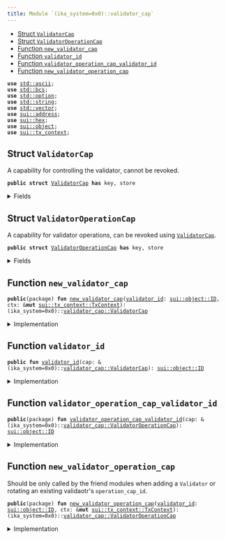 ```yaml
---
title: Module `(ika_system=0x0)::validator_cap`
---
```




-  [Struct `ValidatorCap`](#(ika_system=0x0)_validator_cap_ValidatorCap)
-  [Struct `ValidatorOperationCap`](#(ika_system=0x0)_validator_cap_ValidatorOperationCap)
-  [Function `new_validator_cap`](#(ika_system=0x0)_validator_cap_new_validator_cap)
-  [Function `validator_id`](#(ika_system=0x0)_validator_cap_validator_id)
-  [Function `validator_operation_cap_validator_id`](#(ika_system=0x0)_validator_cap_validator_operation_cap_validator_id)
-  [Function `new_validator_operation_cap`](#(ika_system=0x0)_validator_cap_new_validator_operation_cap)


<pre><code><b>use</b> <a href="../../std/ascii.md#std_ascii">std::ascii</a>;
<b>use</b> <a href="../../std/bcs.md#std_bcs">std::bcs</a>;
<b>use</b> <a href="../../std/option.md#std_option">std::option</a>;
<b>use</b> <a href="../../std/string.md#std_string">std::string</a>;
<b>use</b> <a href="../../std/vector.md#std_vector">std::vector</a>;
<b>use</b> <a href="../../sui/address.md#sui_address">sui::address</a>;
<b>use</b> <a href="../../sui/hex.md#sui_hex">sui::hex</a>;
<b>use</b> <a href="../../sui/object.md#sui_object">sui::object</a>;
<b>use</b> <a href="../../sui/tx_context.md#sui_tx_context">sui::tx_context</a>;
</code></pre>



<a name="(ika_system=0x0)_validator_cap_ValidatorCap"></a>

## Struct `ValidatorCap`

A capability for controlling the validator, cannot be revoked.


<pre><code><b>public</b> <b>struct</b> <a href="../ika_system/validator_cap.md#(ika_system=0x0)_validator_cap_ValidatorCap">ValidatorCap</a> <b>has</b> key, store
</code></pre>



<details>
<summary>Fields</summary>


<dl>
<dt>
<code>id: <a href="../../sui/object.md#sui_object_UID">sui::object::UID</a></code>
</dt>
<dd>
</dd>
<dt>
<code><a href="../ika_system/validator_cap.md#(ika_system=0x0)_validator_cap_validator_id">validator_id</a>: <a href="../../sui/object.md#sui_object_ID">sui::object::ID</a></code>
</dt>
<dd>
</dd>
</dl>


</details>

<a name="(ika_system=0x0)_validator_cap_ValidatorOperationCap"></a>

## Struct `ValidatorOperationCap`

A capability for validator operations, can be revoked using <code><a href="../ika_system/validator_cap.md#(ika_system=0x0)_validator_cap_ValidatorCap">ValidatorCap</a></code>.


<pre><code><b>public</b> <b>struct</b> <a href="../ika_system/validator_cap.md#(ika_system=0x0)_validator_cap_ValidatorOperationCap">ValidatorOperationCap</a> <b>has</b> key, store
</code></pre>



<details>
<summary>Fields</summary>


<dl>
<dt>
<code>id: <a href="../../sui/object.md#sui_object_UID">sui::object::UID</a></code>
</dt>
<dd>
</dd>
<dt>
<code><a href="../ika_system/validator_cap.md#(ika_system=0x0)_validator_cap_validator_id">validator_id</a>: <a href="../../sui/object.md#sui_object_ID">sui::object::ID</a></code>
</dt>
<dd>
</dd>
</dl>


</details>

<a name="(ika_system=0x0)_validator_cap_new_validator_cap"></a>

## Function `new_validator_cap`



<pre><code><b>public</b>(package) <b>fun</b> <a href="../ika_system/validator_cap.md#(ika_system=0x0)_validator_cap_new_validator_cap">new_validator_cap</a>(<a href="../ika_system/validator_cap.md#(ika_system=0x0)_validator_cap_validator_id">validator_id</a>: <a href="../../sui/object.md#sui_object_ID">sui::object::ID</a>, ctx: &<b>mut</b> <a href="../../sui/tx_context.md#sui_tx_context_TxContext">sui::tx_context::TxContext</a>): (ika_system=0x0)::<a href="../ika_system/validator_cap.md#(ika_system=0x0)_validator_cap_ValidatorCap">validator_cap::ValidatorCap</a>
</code></pre>



<details>
<summary>Implementation</summary>


<pre><code><b>public</b>(package) <b>fun</b> <a href="../ika_system/validator_cap.md#(ika_system=0x0)_validator_cap_new_validator_cap">new_validator_cap</a>(
    <a href="../ika_system/validator_cap.md#(ika_system=0x0)_validator_cap_validator_id">validator_id</a>: ID,
    ctx: &<b>mut</b> TxContext,
): <a href="../ika_system/validator_cap.md#(ika_system=0x0)_validator_cap_ValidatorCap">ValidatorCap</a> {
    <b>let</b> cap = <a href="../ika_system/validator_cap.md#(ika_system=0x0)_validator_cap_ValidatorCap">ValidatorCap</a> {
        id: object::new(ctx),
        <a href="../ika_system/validator_cap.md#(ika_system=0x0)_validator_cap_validator_id">validator_id</a>
    };
    cap
}
</code></pre>



</details>

<a name="(ika_system=0x0)_validator_cap_validator_id"></a>

## Function `validator_id`



<pre><code><b>public</b> <b>fun</b> <a href="../ika_system/validator_cap.md#(ika_system=0x0)_validator_cap_validator_id">validator_id</a>(cap: &(ika_system=0x0)::<a href="../ika_system/validator_cap.md#(ika_system=0x0)_validator_cap_ValidatorCap">validator_cap::ValidatorCap</a>): <a href="../../sui/object.md#sui_object_ID">sui::object::ID</a>
</code></pre>



<details>
<summary>Implementation</summary>


<pre><code><b>public</b> <b>fun</b> <a href="../ika_system/validator_cap.md#(ika_system=0x0)_validator_cap_validator_id">validator_id</a>(
    cap: &<a href="../ika_system/validator_cap.md#(ika_system=0x0)_validator_cap_ValidatorCap">ValidatorCap</a>,
): ID {
    cap.<a href="../ika_system/validator_cap.md#(ika_system=0x0)_validator_cap_validator_id">validator_id</a>
}
</code></pre>



</details>

<a name="(ika_system=0x0)_validator_cap_validator_operation_cap_validator_id"></a>

## Function `validator_operation_cap_validator_id`



<pre><code><b>public</b>(package) <b>fun</b> <a href="../ika_system/validator_cap.md#(ika_system=0x0)_validator_cap_validator_operation_cap_validator_id">validator_operation_cap_validator_id</a>(cap: &(ika_system=0x0)::<a href="../ika_system/validator_cap.md#(ika_system=0x0)_validator_cap_ValidatorOperationCap">validator_cap::ValidatorOperationCap</a>): <a href="../../sui/object.md#sui_object_ID">sui::object::ID</a>
</code></pre>



<details>
<summary>Implementation</summary>


<pre><code><b>public</b>(package) <b>fun</b> <a href="../ika_system/validator_cap.md#(ika_system=0x0)_validator_cap_validator_operation_cap_validator_id">validator_operation_cap_validator_id</a>(cap: &<a href="../ika_system/validator_cap.md#(ika_system=0x0)_validator_cap_ValidatorOperationCap">ValidatorOperationCap</a>): ID {
    cap.<a href="../ika_system/validator_cap.md#(ika_system=0x0)_validator_cap_validator_id">validator_id</a>
}
</code></pre>



</details>

<a name="(ika_system=0x0)_validator_cap_new_validator_operation_cap"></a>

## Function `new_validator_operation_cap`

Should be only called by the friend modules when adding a <code>Validator</code>
or rotating an existing validaotr's <code>operation_cap_id</code>.


<pre><code><b>public</b>(package) <b>fun</b> <a href="../ika_system/validator_cap.md#(ika_system=0x0)_validator_cap_new_validator_operation_cap">new_validator_operation_cap</a>(<a href="../ika_system/validator_cap.md#(ika_system=0x0)_validator_cap_validator_id">validator_id</a>: <a href="../../sui/object.md#sui_object_ID">sui::object::ID</a>, ctx: &<b>mut</b> <a href="../../sui/tx_context.md#sui_tx_context_TxContext">sui::tx_context::TxContext</a>): (ika_system=0x0)::<a href="../ika_system/validator_cap.md#(ika_system=0x0)_validator_cap_ValidatorOperationCap">validator_cap::ValidatorOperationCap</a>
</code></pre>



<details>
<summary>Implementation</summary>


<pre><code><b>public</b>(package) <b>fun</b> <a href="../ika_system/validator_cap.md#(ika_system=0x0)_validator_cap_new_validator_operation_cap">new_validator_operation_cap</a>(
    <a href="../ika_system/validator_cap.md#(ika_system=0x0)_validator_cap_validator_id">validator_id</a>: ID,
    ctx: &<b>mut</b> TxContext,
): <a href="../ika_system/validator_cap.md#(ika_system=0x0)_validator_cap_ValidatorOperationCap">ValidatorOperationCap</a> {
    <b>let</b> operation_cap = <a href="../ika_system/validator_cap.md#(ika_system=0x0)_validator_cap_ValidatorOperationCap">ValidatorOperationCap</a> {
        id: object::new(ctx),
        <a href="../ika_system/validator_cap.md#(ika_system=0x0)_validator_cap_validator_id">validator_id</a>,
    };
    operation_cap
}
</code></pre>



</details>

